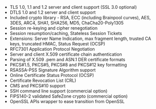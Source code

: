 + TLS 1.0, 1.1 and 1.2 server and client support (SSL 3.0 optional)
+ DTLS 1.0 and 1.2 server and client support
+ Included crypto library - RSA, ECC (including Brainpool curves), AES, 3DES, ARC4, SHA1, SHA256, MD5, ChaCha20-Poly1305
+ Session re-keying and cipher renegotiation
+ Session resumption/caching, Stateless Session Tickets
+ Extensions: Server Name Indication, max fragment length, trusted CA keys, truncated HMAC, Status Request (OCSP)
+ RFC7301 Application Protocol Negotiation
+ Server and client X.509 certificate chain authentication
+ Parsing of X.509 .pem and ASN.1 DER certificate formats
+ PKCS#1.5, PKCS#5, PKCS#8 and PKCS#12 key formatting
+ RSASSA-PSS Signature Algorithm support
+ Online Certificate Status Protocol (OCSP)
+ Certificate Revocation List (CRL)
+ CMS and PKCS#10 support
+ SSH command line support (commercial option)
+ FIPS140-2 validated SafeZone crypto (commercial option)
+ OpenSSL APIs wrapper to ease transition from OpenSSL
